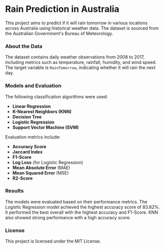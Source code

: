 # Rain Prediction in Australia

This project aims to predict if it will rain tomorrow in various locations across Australia using historical weather data. The dataset is sourced from the Australian Government's Bureau of Meteorology.

### About the Data
The dataset contains daily weather observations from 2008 to 2017, including metrics such as temperature, rainfall, humidity, and wind speed. The target variable is `RainTomorrow`, indicating whether it will rain the next day.

### Models and Evaluation
The following classification algorithms were used:
- **Linear Regression**
- **K-Nearest Neighbors (KNN)**
- **Decision Tree**
- **Logistic Regression**
- **Support Vector Machine (SVM)**

Evaluation metrics include:
- **Accuracy Score**
- **Jaccard Index**
- **F1-Score**
- **Log Loss** (for Logistic Regression)
- **Mean Absolute Error** (MAE)
- **Mean Squared Error** (MSE)
- **R2-Score**

### Results
The models were evaluated based on their performance metrics. The Logistic Regression model achieved the highest accuracy score of 83.82%. It performed the best overall with the highest accuracy and F1-Score. KNN also showed strong performance with a high accuracy score.

### License
This project is licensed under the MIT License.
